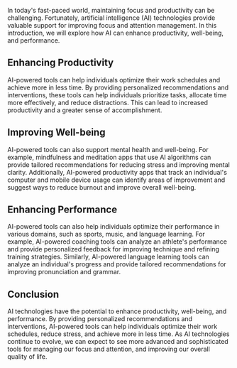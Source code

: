 
In today's fast-paced world, maintaining focus and productivity can be challenging. Fortunately, artificial intelligence (AI) technologies provide valuable support for improving focus and attention management. In this introduction, we will explore how AI can enhance productivity, well-being, and performance.

Enhancing Productivity
----------------------

AI-powered tools can help individuals optimize their work schedules and achieve more in less time. By providing personalized recommendations and interventions, these tools can help individuals prioritize tasks, allocate time more effectively, and reduce distractions. This can lead to increased productivity and a greater sense of accomplishment.

Improving Well-being
--------------------

AI-powered tools can also support mental health and well-being. For example, mindfulness and meditation apps that use AI algorithms can provide tailored recommendations for reducing stress and improving mental clarity. Additionally, AI-powered productivity apps that track an individual's computer and mobile device usage can identify areas of improvement and suggest ways to reduce burnout and improve overall well-being.

Enhancing Performance
---------------------

AI-powered tools can also help individuals optimize their performance in various domains, such as sports, music, and language learning. For example, AI-powered coaching tools can analyze an athlete's performance and provide personalized feedback for improving technique and refining training strategies. Similarly, AI-powered language learning tools can analyze an individual's progress and provide tailored recommendations for improving pronunciation and grammar.

Conclusion
----------

AI technologies have the potential to enhance productivity, well-being, and performance. By providing personalized recommendations and interventions, AI-powered tools can help individuals optimize their work schedules, reduce stress, and achieve more in less time. As AI technologies continue to evolve, we can expect to see more advanced and sophisticated tools for managing our focus and attention, and improving our overall quality of life.
